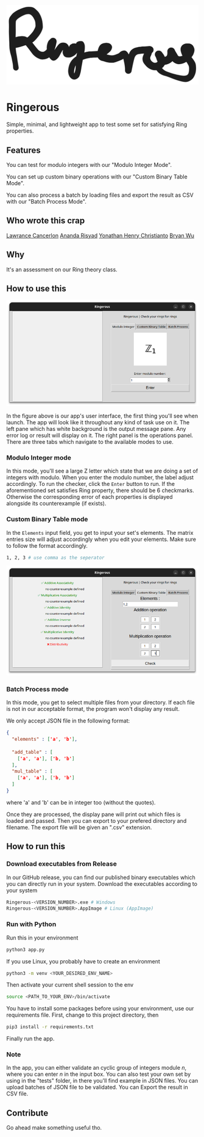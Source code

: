 ![Logo](./assets/logo.png)

# Ringerous

Simple, minimal, and lightweight app to test some set for satisfying Ring properties.

## Features

You can test for modulo integers with our "Modulo Integer Mode".

You can set up custom binary operations with our "Custom Binary Table Mode".

You can also process a batch by loading files and export the result as CSV with our "Batch Process Mode".

## Who wrote this crap

[Lawrance Cancerlon](https://github.com/Lawrance-Cancerlon)
[Ananda Risyad](https://github.com/Wakugumi)
[Yonathan Henry Christianto](https://github.com/henrychristianto)
[Bryan Wu](https://github.com/BryanWu1020)

## Why

It's an assessment on our Ring theory class.

## How to use this

![Figure 1 - User Interface of the program.](./assets/figure_1.png)

In the figure above is our app's user interface, the first thing you'll see when launch. The app will look like it throughout any kind of task use on it.
The left pane which has white background is the output message pane. Any error log or result will display on it.
The right panel is the operations panel. There are three tabs which navigate to the available modes to use.

### Modulo Integer mode

In this mode, you'll see a large Z letter which state that we are doing a set of integers with modulo. When you enter the modulo number, the label adjust accordingly.
To run the checker, click the `Enter` button to run. If the aforementioned set satisfies Ring property, there should be 6 checkmarks. Otherwise the corresponding error of each properties is displayed alongside its counterexample (if exists).

### Custom Binary Table mode

In the `Elements` input field, you get to input your set's elements. The matrix entries size will adjust accordingly when you edit your elements. Make sure to follow the format accordingly.

```bash
1, 2, 3 # use comma as the seperator
```

![Figure 2 - Testing for an invalid ring.](./assets/figure_2.png)

### Batch Process mode

In this mode, you get to select multiple files from your directory. If each file is not in our acceptable format, the program won't display any result.

We only accept JSON file in the following format:

```JSON
{
  "elements" : ['a', 'b'],

  "add_table" : [
    ['a', 'a'], ['b, 'b']
  ],
  "mul_table" : [
    ['a', 'a'], ['b, 'b']
  ]
}
```

where 'a' and 'b' can be in integer too (without the quotes).

Once they are processed, the display pane will print out which files is loaded and passed. Then you can export to your prefered directory and filename.
The export file will be given an ".csv" extension.

## How to run this

### Download executables from Release

In our GitHub release, you can find our published binary executables which you can directly run in your system. Download the executables according to your system

```bash
Ringerous-<VERSION_NUMBER>.exe # Windows
Ringerous-<VERSION_NUMBER>.AppImage # Linux (AppImage)
```

### Run with Python

Run this in your environment

```python
python3 app.py
```

If you use Linux, you probably have to create an environment

```bash
python3 -m venv <YOUR_DESIRED_ENV_NAME>
```

Then activate your current shell session to the env

```bash
source <PATH_TO_YOUR_ENV>/bin/activate
```

You have to install some packages before using your environment, use our requirements file.
First, change to this project directory, then

```bash
pip3 install -r requirements.txt
```

Finally run the app.

### Note

In the app, you can either validate an cyclic group of integers module _n_, where you can enter _n_ in the input box.
You can also test your own set by using in the "tests" folder, in there you'll find example in JSON files.
You can upload batches of JSON file to be validated.
You can Export the result in CSV file.

## Contribute

Go ahead make something useful tho.
